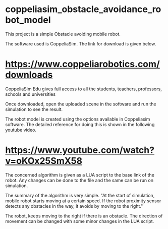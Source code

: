 # coppeliasim_obstacle_avoidance_robot_model

This project is a simple Obstacle avoiding mobile robot.

The software used is CoppeliaSim. The link for download is given below.

# https://www.coppeliarobotics.com/downloads

CoppeliaSim Edu gives full access to all the students, teachers, professors, schools and universities

Once downloaded, open the uploaded scene in the software and run the simulation to see the result. 

The robot model is created using the options available in Coppeliasim software.
The detailed reference for doing this is shown in the following youtube video.

# https://www.youtube.com/watch?v=oKOx25SmX58

The concerned algorithm is given as a LUA script to the base link of the robot.
Any changes can be done to the file and the same can be run on simulation.

The summary of the algorithm is very simple.
"At the start of simulation, mobile robot starts moving at a certain speed. If the robot proximity sensor detects any obstacles in the way, it avoids by moving to the right."

The robot, keeps moving to the right if there is an obstacle. The direction of movement can be changed with some minor changes in the LUA script. 
